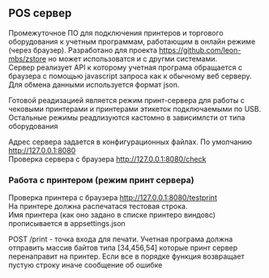 ## POS сервер  

Промежуточное  ПО  для  подключения  принтеров  и торгового оборудования  к  учетным  программам, работающим  в онлайн режиме (через браузер). 
Разработано для проекта <https://github.com/leon-mbs/zstore> но может использоватся  и с другми системами.  
Сервер  реализует  API к которому учетная програма  обращается  с браузера с  помощью javascript запроса как  к  обычному  веб серверу. 
Для обмена  данными используется  формат json.

Готовой реадизацией является  режим  принт-сервера для работы  с  чековыми  принтерами  и принтерами этикеток подключаемыми  по  USB. 
Остальные  режимы реадлизуются  кастомно  в  зависимлсти от типа  оборудования  

Адрес сервера задается  в  конфигурационных файлах.  По умолчанию http://127.0.0.1:8080  
Проверка  сервера с  браузера  http://127.0.0.1:8080/check  

### Работа с  принтером  (режим принт сервера)
Проверка  принтера с  браузера  http://127.0.0.1:8080/testprint  
На принтере должна распечатася тестовая  строка.  
Имя принтера (как оно задано в списке принтеро виндовс) прописывается  в  appsettings.json

POST /print  - точка  входа для печати.  Учетная програма должна  отправить массив  байтов типа  [34,456,54]  которые  принт сервер 
перенаправит на принтер.  Если все  в  порядке  функция возвращает пустую строку иначе  сообщение об ошибке  










